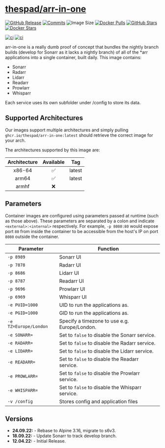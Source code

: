 # [thespad/arr-in-one](https://github.com/thespad/docker-arr-in-one)

[![GitHub Release](https://img.shields.io/github/release/thespad/docker-arr-in-one.svg?color=26689A&labelColor=555555&logoColor=ffffff&style=for-the-badge&logo=github&include_prereleases)](https://github.com/thespad/docker-arr-in-one/releases)
[![Commits](https://img.shields.io/github/commits-since/thespad/docker-arr-in-one/latest?color=26689A&include_prereleases&logo=github&style=for-the-badge)](https://github.com/TheSpad/docker-arr-in-one/commits/main)
![Image Size](https://img.shields.io/docker/image-size/thespad/arr-in-one/latest?color=26689A&labelColor=555555&logoColor=ffffff&style=for-the-badge&label=Size)
[![Docker Pulls](https://img.shields.io/docker/pulls/thespad/arr-in-one.svg?color=26689A&labelColor=555555&logoColor=ffffff&style=for-the-badge&label=pulls&logo=docker)](https://hub.docker.com/r/thespad/arr-in-one)
[![GitHub Stars](https://img.shields.io/github/stars/thespad/docker-arr-in-one.svg?color=26689A&labelColor=555555&logoColor=ffffff&style=for-the-badge&logo=github)](https://github.com/thespad/docker-arr-in-one)
[![Docker Stars](https://img.shields.io/docker/stars/thespad/arr-in-one.svg?color=26689A&labelColor=555555&logoColor=ffffff&style=for-the-badge&label=stars&logo=docker)](https://hub.docker.com/r/thespad/arr-in-one)

[![ci](https://img.shields.io/github/workflow/status/thespad/docker-arr-in-one/Check%20for%20update%20and%20release.svg?labelColor=555555&logoColor=ffffff&style=for-the-badge&logo=github&label=Check%20For%20Upstream%20Updates)](https://github.com/thespad/docker-arr-in-one/actions/workflows/call-check-and-release.yml)
[![ci](https://img.shields.io/github/workflow/status/thespad/docker-arr-in-one/Build%20Image%20On%20Release.svg?labelColor=555555&logoColor=ffffff&style=for-the-badge&logo=github&label=Build%20Image)](https://github.com/thespad/docker-arr-in-one/actions/workflows/call-build-image.yml)

arr-in-one is a really dumb proof of concept that bundles the nightly branch builds (develop for Sonarr as it lacks a nightly branch) of all of the *arr applications into a single container, built daily. This image contains:

* Sonarr
* Radarr
* Lidarr
* Readarr
* Prowlarr
* Whisparr

Each service uses its own subfolder under /config to store its data.

## Supported Architectures

Our images support multiple architectures and simply pulling `ghcr.io/thespad/arr-in-one:latest` should retrieve the correct image for your arch.

The architectures supported by this image are:

| Architecture | Available | Tag |
| :----: | :----: | ---- |
| x86-64 | ✅ | latest |
| arm64 | ✅ | latest |
| armhf | ❌ | |

## Parameters

Container images are configured using parameters passed at runtime (such as those above). These parameters are separated by a colon and indicate `<external>:<internal>` respectively. For example, `-p 8080:80` would expose port `80` from inside the container to be accessible from the host's IP on port `8080` outside the container.

| Parameter | Function |
| ---- | --- |
| `-p 8989` | Sonarr UI |
| `-p 7878` | Radarr UI |
| `-p 8686` | Lidarr UI |
| `-p 8787` | Readarr UI |
| `-p 9696` | Prowlarr UI |
| `-p 6969` | Whisparr UI |
| `-e PUID=1000` | UID to run the applications as. |
| `-e PGID=1000` | GID to run the applications as. |
| `-e TZ=Europe/London` | Specify a timezone to use e.g. Europe/London. |
| `-e SONARR=` | Set to `false` to disable the Sonarr service. |
| `-e RADARR=` | Set to `false` to disable the Radarr service. |
| `-e LIDARR=` | Set to `false` to disable the Lidarr service. |
| `-e READARR=` | Set to `false` to disable the Readarr service. |
| `-e PROWLARR=` | Set to `false` to disable the Prowlarr service. |
| `-e WHISPARR=` | Set to `false` to disable the Whisparr service. |
| `-v /config` | Stores config and application files |

## Versions

* **24.09.22:** - Rebase to Alpine 3.16, migrate to s6v3.
* **18.09.22:** - Update Sonarr to track develop branch.
* **12.04.22:** - Initial Release.
